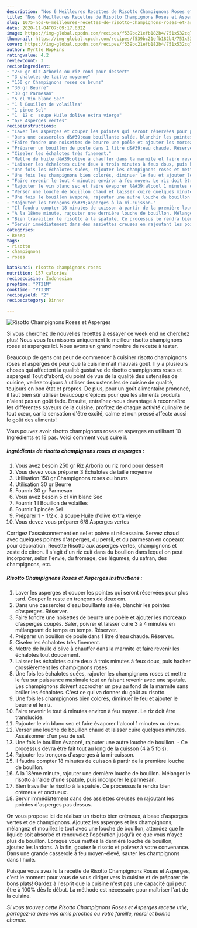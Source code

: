 ```yaml
---
description: "Nos 6 Meilleures Recettes de Risotto Champignons Roses et Asperges"
title: "Nos 6 Meilleures Recettes de Risotto Champignons Roses et Asperges"
slug: 1075-nos-6-meilleures-recettes-de-risotto-champignons-roses-et-asperges
date: 2020-11-04T07:09:17.632Z
image: https://img-global.cpcdn.com/recipes/f539bc21efb182b4/751x532cq70/risotto-champignons-roses-et-asperges-photo-principale-de-la-recette.jpg
thumbnail: https://img-global.cpcdn.com/recipes/f539bc21efb182b4/751x532cq70/risotto-champignons-roses-et-asperges-photo-principale-de-la-recette.jpg
cover: https://img-global.cpcdn.com/recipes/f539bc21efb182b4/751x532cq70/risotto-champignons-roses-et-asperges-photo-principale-de-la-recette.jpg
author: Myrtle Hopkins
ratingvalue: 4.2
reviewcount: 3
recipeingredient:
- "250 gr Riz Arborio ou riz rond pour dessert"
- "3 chalotes de taille moyenne"
- "150 gr Champignons roses ou bruns"
- "30 gr Beurre"
- "30 gr Parmesan"
- "5 cl Vin blanc Sec"
- "1 l Bouillon de volailles"
- "1 pince Sel"
- "1  12 c  soupe Huile dolive extra vierge"
- "6/8 Asperges vertes"
recipeinstructions:
- "Laver les asperges et couper les pointes qui seront réservées pour plus tard. Couper le reste en tronçons de deux cm."
- "Dans une casseroles d&#39;eau bouillante salée, blanchir les pointes d&#39;asperges. Réserver."
- "Faire fondre une noisettes de beurre une poêle et ajouter les morceaux d&#39;asperges coupés. Saler, poivrer et laisser cuire 3 à 4 minutes en mélangeant de temps en temps. Réserver."
- "Préparer un bouillon de poule dans 1 litre d&#39;eau chaude. Réserver."
- "Ciseler les échalotes très finement."
- "Mettre de huile d&#39;olive à chauffer dans la marmite et faire revenir les échalotes tout doucement."
- "Laisser les échalotes cuire deux à trois minutes à feux doux, puis hacher grossièrement les champignons roses."
- "Une fois les échalotes suées, rajouter les champignons roses et mettre le feu sur puissance maximale tout en faisant revenir avec une spatule. Les champignons doivent accrocher un peu au fond de la marmite sans brûler les échalotes. C&#39;est ce qui va donner du goût au risotto."
- "Une fois les champignons bien colorés, diminuer le feu et ajouter le beurre et le riz."
- "Faire revenir le tout 4 minutes environ à feu moyen. Le riz doit être translucide."
- "Rajouter le vin blanc sec et faire évaporer l&#39;alcool 1 minutes ou deux."
- "Verser une louche de bouillon chaud et laisser cuire quelques minutes. Assaisonner d&#39;un peu de sel."
- "Une fois le bouillon évaporé, rajouter une autre louche de bouillon. Ce processus devra être fait tout au long de la cuisson (4 à 5 fois)."
- "Rajouter les tronçons d&#39;asperges à la mi-cuisson."
- "Il faudra compter 18 minutes de cuisson à partir de la première louche de bouillon."
- "A la 18ème minute, rajouter une dernière louche de bouillon. Mélanger le risotto à l&#39;aide d&#39;une spatule, puis incorporer le parmesan."
- "Bien travailler le risotto à la spatule. Ce processus le rendra bien crémeux et onctueux."
- "Servir immédiatement dans des assiettes creuses en rajoutant les pointes d&#39;asperges pas dessus."
categories:
- Resep
tags:
- risotto
- champignons
- roses

katakunci: risotto champignons roses 
nutrition: 157 calories
recipecuisine: Indonesian
preptime: "PT21M"
cooktime: "PT33M"
recipeyield: "2"
recipecategory: Dinner

---
```



![Risotto Champignons Roses et Asperges](https://img-global.cpcdn.com/recipes/f539bc21efb182b4/751x532cq70/risotto-champignons-roses-et-asperges-photo-principale-de-la-recette.jpg)

Si vous cherchez de nouvelles recettes à essayer ce week end ne cherchez plus! Nous vous fournissons uniquement le meilleur risotto champignons roses et asperges ici. Nous avons un grand nombre de recette à tester.

Beaucoup de gens ont peur de commencer à cuisiner risotto champignons roses et asperges de peur que la cuisine n'ait mauvais goût. Il y a plusieurs choses qui affectent la qualité gustative de risotto champignons roses et asperges! Tout d'abord, du point de vue de la qualité des ustensiles de cuisine, veillez toujours à utiliser des ustensiles de cuisine de qualité, toujours en bon état et propres. De plus, pour un goût alimentaire prononcé, il faut bien sûr utiliser beaucoup d'épices pour que les aliments produits n'aient pas un goût fade. Ensuite, entraînez-vous davantage à reconnaître les différentes saveurs de la cuisine, profitez de chaque activité culinaire de tout cœur, car la sensation d'être excité, calme et non pressé affecte aussi le goût des aliments!

<!--inarticleads1-->

Vous pouvez avoir risotto champignons roses et asperges en utilisant 10 Ingrédients et 18 pas. Voici comment vous cuire il.

##### Ingrédients de risotto champignons roses et asperges :

1. Vous avez besoin 250 gr Riz Arborio ou riz rond pour dessert
1. Vous devez vous préparer 3 Échalotes de taille moyenne
1. Utilisation 150 gr Champignons roses ou bruns
1. Utilisation 30 gr Beurre
1. Fournir 30 gr Parmesan
1. Vous avez besoin 5 cl Vin blanc Sec
1. Fournir 1 l Bouillon de volailles
1. Fournir 1 pincée Sel
1. Préparer 1 + 1/2 c. à soupe Huile d&#39;olive extra vierge
1. Vous devez vous préparer 6/8 Asperges vertes


Corrigez l&#39;assaisonnement en sel et poivre si nécessaire. Servez chaud avec quelques pointes d&#39;asperges, du persil, et du parmesan en copeaux pour décoration. Recette Risotto aux asperges vertes, champignons et zeste de citron. Il s&#39;agit d&#39;un riz cuit dans du bouillon dans lequel on peut incorporer, selon l&#39;envie, du fromage, des légumes, du safran, des champignons, etc. 

<!--inarticleads2-->

##### Risotto Champignons Roses et Asperges instructions :

1. Laver les asperges et couper les pointes qui seront réservées pour plus tard. Couper le reste en tronçons de deux cm.
1. Dans une casseroles d&#39;eau bouillante salée, blanchir les pointes d&#39;asperges. Réserver.
1. Faire fondre une noisettes de beurre une poêle et ajouter les morceaux d&#39;asperges coupés. Saler, poivrer et laisser cuire 3 à 4 minutes en mélangeant de temps en temps. Réserver.
1. Préparer un bouillon de poule dans 1 litre d&#39;eau chaude. Réserver.
1. Ciseler les échalotes très finement.
1. Mettre de huile d&#39;olive à chauffer dans la marmite et faire revenir les échalotes tout doucement.
1. Laisser les échalotes cuire deux à trois minutes à feux doux, puis hacher grossièrement les champignons roses.
1. Une fois les échalotes suées, rajouter les champignons roses et mettre le feu sur puissance maximale tout en faisant revenir avec une spatule. Les champignons doivent accrocher un peu au fond de la marmite sans brûler les échalotes. C&#39;est ce qui va donner du goût au risotto.
1. Une fois les champignons bien colorés, diminuer le feu et ajouter le beurre et le riz.
1. Faire revenir le tout 4 minutes environ à feu moyen. Le riz doit être translucide.
1. Rajouter le vin blanc sec et faire évaporer l&#39;alcool 1 minutes ou deux.
1. Verser une louche de bouillon chaud et laisser cuire quelques minutes. Assaisonner d&#39;un peu de sel.
1. Une fois le bouillon évaporé, rajouter une autre louche de bouillon. - Ce processus devra être fait tout au long de la cuisson (4 à 5 fois).
1. Rajouter les tronçons d&#39;asperges à la mi-cuisson.
1. Il faudra compter 18 minutes de cuisson à partir de la première louche de bouillon.
1. A la 18ème minute, rajouter une dernière louche de bouillon. Mélanger le risotto à l&#39;aide d&#39;une spatule, puis incorporer le parmesan.
1. Bien travailler le risotto à la spatule. Ce processus le rendra bien crémeux et onctueux.
1. Servir immédiatement dans des assiettes creuses en rajoutant les pointes d&#39;asperges pas dessus.


On vous propose ici de réaliser un risotto bien crémeux, à base d&#39;asperges vertes et de champignons. Ajoutez les asperges et les champignons, mélangez et mouillez le tout avec une louche de bouillon, attendez que le liquide soit absorbé et renouvelez l&#39;opération jusqu&#39;à ce que vous n&#39;ayez plus de bouillon. Lorsque vous mettez la dernière louche de bouillon, ajoutez les lardons. A la fin, goutez le risotto et poivrez à votre convenance. Dans une grande casserole à feu moyen-élevé, sauter les champignons dans l&#39;huile. 

<!--inarticleads1-->

<p>
Puisque vous avez lu la recette de Risotto Champignons Roses et Asperges, c'est le moment pour vous de vous diriger vers la cuisine et de préparer de bons plats! Gardez à l'esprit que la cuisine n'est pas une capacité qui peut être à 100% dès le début. La méthode est nécessaire pour maîtriser l'art de la cuisine.
</p>

<p>
<i>Si vous trouvez cette Risotto Champignons Roses et Asperges recette utile, partagez-la avec vos amis proches ou votre famille, merci et bonne chance.</i>
</p>
